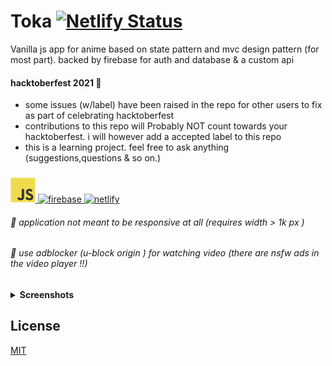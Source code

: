 # Toka [![Netlify Status](https://api.netlify.com/api/v1/badges/35a3de85-7fde-4241-8d0a-6279425d3142/deploy-status)](https://app.netlify.com/sites/toka-js/deploys)

Vanilla js app for anime based on state pattern and mvc design pattern (for most part).
backed by firebase for auth and database & a custom api

#### hacktoberfest 2021 🎉
  - some issues (w/label) have been raised in the repo for other users to fix as part of celebrating hacktoberfest
  - contributions to this repo will Probably NOT count towards your hacktoberfest. i will however add a accepted label to this repo
  - this is a learning project. feel free to ask anything (suggestions,questions & so on.)

<h3 align="left"></h3>
<p align="left">
<a href="https://developer.mozilla.org/en-US/docs/Web/JavaScript" target="_blank"> <img src="https://raw.githubusercontent.com/devicons/devicon/master/icons/javascript/javascript-original.svg" alt="javascript" width="40" height="40"/> </a>
<a href="https://firebase.google.com/" target="_blank"> <img src="https://www.vectorlogo.zone/logos/firebase/firebase-icon.svg" alt="firebase" width="40" height="40"/> </a>
<a href="netlify.com" target="_blank"><img src="https://iconape.com/wp-content/files/dw/349197/svg/netlify-seeklogo.com.svg" alt="netlify" height="40" width="40"></a>
</p>

###### 🔴 application not meant to be responsive at all (requires width > 1k px )
###### 🔴 use adblocker (u-block origin )  for watching video (there are nsfw ads in the video player !!)
#### <details> <summary>Screenshots</summary> <img src="https://user-images.githubusercontent.com/75524300/128637890-afaa83ac-1795-403a-8f5f-d47a57165411.png"><img src="https://user-images.githubusercontent.com/75524300/128637905-e5c94237-145b-4579-8d6a-fba174516e27.png"><img src="https://user-images.githubusercontent.com/75524300/128637906-48767249-f0ba-4054-ba4e-85cceb7c68ec.png"></details>

## License

[MIT](https://choosealicense.com/licenses/mit/)

